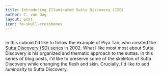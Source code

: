 ```yaml
---
title: Introducing Illuminated Sutta Discovery (ISD)
author: C. van Gog
layout: post
icon: fa-skull-crossbones
---
```


<span class="image left"><img src="{{ 'assets/images/lotus.jpg' | relative_url }}" alt="" /></span>

<p>In this cuboid I'd like to follow the example of Piya Tan, who created the <a href="http://www.themindingcentre.org/dharmafarer/sutta-discovery/">
Sutta Discovery (SD) series</a> in 2002. What I like most most about Sutta Discovery is his organized and thematic approach to the suttas. 
In this series of blog posts, I'd like to preserve some of the skeleton of Sutta Discovery while changing the flesh and skin. Crucially,
I'd like to add <i>luminosity</i> to Sutta Discovery.<p>
